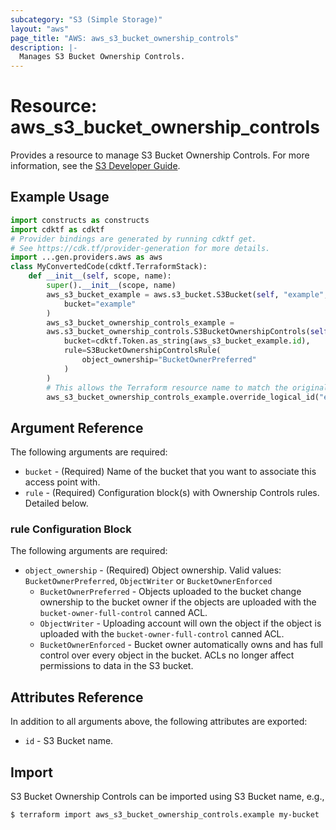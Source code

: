 ```yaml
---
subcategory: "S3 (Simple Storage)"
layout: "aws"
page_title: "AWS: aws_s3_bucket_ownership_controls"
description: |-
  Manages S3 Bucket Ownership Controls.
---
```


# Resource: aws_s3_bucket_ownership_controls

Provides a resource to manage S3 Bucket Ownership Controls. For more information, see the [S3 Developer Guide](https://docs.aws.amazon.com/AmazonS3/latest/dev/about-object-ownership.html).

## Example Usage

```python
import constructs as constructs
import cdktf as cdktf
# Provider bindings are generated by running cdktf get.
# See https://cdk.tf/provider-generation for more details.
import ...gen.providers.aws as aws
class MyConvertedCode(cdktf.TerraformStack):
    def __init__(self, scope, name):
        super().__init__(scope, name)
        aws_s3_bucket_example = aws.s3_bucket.S3Bucket(self, "example",
            bucket="example"
        )
        aws_s3_bucket_ownership_controls_example =
        aws.s3_bucket_ownership_controls.S3BucketOwnershipControls(self, "example_1",
            bucket=cdktf.Token.as_string(aws_s3_bucket_example.id),
            rule=S3BucketOwnershipControlsRule(
                object_ownership="BucketOwnerPreferred"
            )
        )
        # This allows the Terraform resource name to match the original name. You can remove the call if you don't need them to match.
        aws_s3_bucket_ownership_controls_example.override_logical_id("example")
```

## Argument Reference

The following arguments are required:

* `bucket` - (Required) Name of the bucket that you want to associate this access point with.
* `rule` - (Required) Configuration block(s) with Ownership Controls rules. Detailed below.

### rule Configuration Block

The following arguments are required:

* `object_ownership` - (Required) Object ownership. Valid values: `BucketOwnerPreferred`, `ObjectWriter` or `BucketOwnerEnforced`
    * `BucketOwnerPreferred` - Objects uploaded to the bucket change ownership to the bucket owner if the objects are uploaded with the `bucket-owner-full-control` canned ACL.
    * `ObjectWriter` - Uploading account will own the object if the object is uploaded with the `bucket-owner-full-control` canned ACL.
    * `BucketOwnerEnforced` - Bucket owner automatically owns and has full control over every object in the bucket. ACLs no longer affect permissions to data in the S3 bucket.

## Attributes Reference

In addition to all arguments above, the following attributes are exported:

* `id` - S3 Bucket name.

## Import

S3 Bucket Ownership Controls can be imported using S3 Bucket name, e.g.,

```
$ terraform import aws_s3_bucket_ownership_controls.example my-bucket
```

<!-- cache-key: cdktf-0.17.0-pre.15 input-e18ca2e2011796a6eafb976a0f84b16d26cf420c09b7596f073258a040b815a8 -->